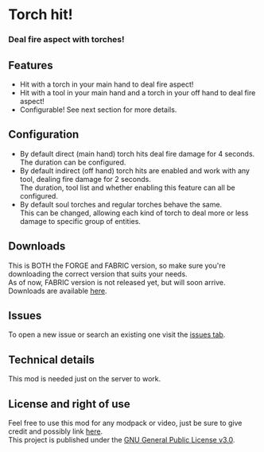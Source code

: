 # Torch hit!
### Deal fire aspect with torches!

## Features
- Hit with a torch in your main hand to deal fire aspect!
- Hit with a tool in your main hand and a torch in your off hand to deal fire aspect!
- Configurable! See next section for more details.

## Configuration
- By default direct (main hand) torch hits deal fire damage for 4 seconds.  
  The duration can be configured.
- By default indirect (off hand) torch hits are enabled and work with any tool, dealing fire damage for 2 seconds.  
  The duration, tool list and whether enabling this feature can all be configured.
- By default soul torches and regular torches behave the same.  
  This can be changed, allowing each kind of torch to deal more or less damage to specific group of entities.

## Downloads
This is BOTH the FORGE and FABRIC version, so make sure you're downloading the correct version that suits your needs.  
As of now, FABRIC version is not released yet, but will soon arrive.  
Downloads are available [here](https://www.curseforge.com/minecraft/mc-mods/torch-hit/files).

## Issues
To open a new issue or search an existing one visit the [issues tab](https://github.com/Nyphet/torch-hit/issues).

## Technical details
This mod is needed just on the server to work.

## License and right of use
Feel free to use this mod for any modpack or video, just be sure to give credit and possibly link [here](https://github.com/Nyphet/torch-hit#readme).  
This project is published under the [GNU General Public License v3.0](https://github.com/Nyphet/torch-hit/blob/1.18.2/main/LICENSE).
